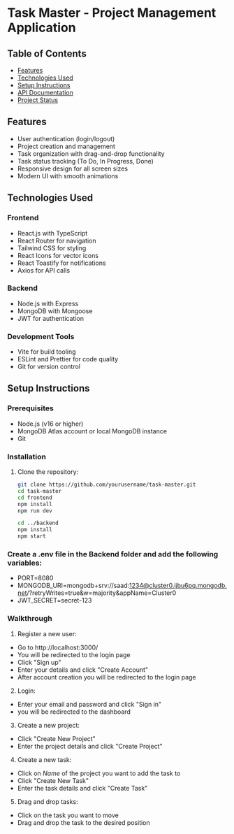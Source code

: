# Task Master - Project Management Application

## Table of Contents

- [Features](#features)
- [Technologies Used](#technologies-used)
- [Setup Instructions](#setup-instructions)
- [API Documentation](#api-documentation)
- [Project Status](#project-status)

## Features

- User authentication (login/logout)
- Project creation and management
- Task organization with drag-and-drop functionality
- Task status tracking (To Do, In Progress, Done)
- Responsive design for all screen sizes
- Modern UI with smooth animations

## Technologies Used

### Frontend

- React.js with TypeScript
- React Router for navigation
- Tailwind CSS for styling
- React Icons for vector icons
- React Toastify for notifications
- Axios for API calls

### Backend

- Node.js with Express
- MongoDB with Mongoose
- JWT for authentication

### Development Tools

- Vite for build tooling
- ESLint and Prettier for code quality
- Git for version control

## Setup Instructions

### Prerequisites

- Node.js (v16 or higher)
- MongoDB Atlas account or local MongoDB instance
- Git

### Installation

1. Clone the repository:

   ```bash
   git clone https://github.com/yourusername/task-master.git
   cd task-master
   cd frontend
   npm install
   npm run dev

   cd ../backend
   npm install
   npm start
   ```

### Create a .env file in the Backend folder and add the following variables:

- PORT=8080
- MONGODB_URI=mongodb+srv://saad:1234@cluster0.ijbu6pq.mongodb.net/?retryWrites=true&w=majority&appName=Cluster0
- JWT_SECRET=secret-123

### Walkthrough

1. Register a new user:

- Go to http://localhost:3000/
- You will be redirected to the login page
- Click "Sign up"
- Enter your details and click "Create Account"
- After account creation you will be redirected to the login page

2. Login:

- Enter your email and password and click "Sign in"
- you will be redirected to the dashboard

3. Create a new project:

- Click "Create New Project"
- Enter the project details and click "Create Project"

4. Create a new task:

- Click on _Name_ of the project you want to add the task to
- Click "Create New Task"
- Enter the task details and click "Create Task"

5. Drag and drop tasks:

- Click on the task you want to move
- Drag and drop the task to the desired position
